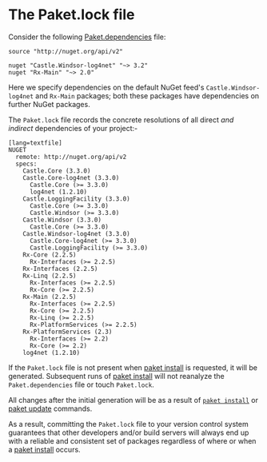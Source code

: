 The Paket.lock file
====================

Consider the following [Paket.dependencies](Dependencies_file.html) file:

    source "http://nuget.org/api/v2"

    nuget "Castle.Windsor-log4net" "~> 3.2"
    nuget "Rx-Main" "~> 2.0"

Here we specify dependencies on the default NuGet feed's `Castle.Windsor-log4net` and `Rx-Main` packages; both these packages have dependencies on further NuGet packages. 

The `Paket.lock` file records the concrete resolutions of all direct *and indirect* dependencies of your project:-

    [lang=textfile]
    NUGET
      remote: http://nuget.org/api/v2
      specs:
        Castle.Core (3.3.0)
        Castle.Core-log4net (3.3.0)
          Castle.Core (>= 3.3.0)
          log4net (1.2.10)
        Castle.LoggingFacility (3.3.0)
          Castle.Core (>= 3.3.0)
          Castle.Windsor (>= 3.3.0)
        Castle.Windsor (3.3.0)
          Castle.Core (>= 3.3.0)
        Castle.Windsor-log4net (3.3.0)
          Castle.Core-log4net (>= 3.3.0)
          Castle.LoggingFacility (>= 3.3.0)
        Rx-Core (2.2.5)
          Rx-Interfaces (>= 2.2.5)
        Rx-Interfaces (2.2.5)
        Rx-Linq (2.2.5)
          Rx-Interfaces (>= 2.2.5)
          Rx-Core (>= 2.2.5)
        Rx-Main (2.2.5)
          Rx-Interfaces (>= 2.2.5)
          Rx-Core (>= 2.2.5)
          Rx-Linq (>= 2.2.5)
          Rx-PlatformServices (>= 2.2.5)
        Rx-PlatformServices (2.3)
          Rx-Interfaces (>= 2.2)
          Rx-Core (>= 2.2)
        log4net (1.2.10)

If the `Paket.lock` file is not present when [paket install](packet_install.htm) is requested, it will be generated. Subsequent runs of [paket install](packet_install.htm) will not reanalyze the `Paket.dependencies` file or touch `Paket.lock`.

All changes after the initial generation will be as a result of [`paket install`](packet_install.htm) or [paket update](packet_update.htm) commands.

As a result, committing the `Paket.lock` file to your version control system guarantees that other developers and/or build servers will always end up with a reliable and consistent set of packages regardless of where or when a [paket install](packet_install.htm) occurs.
